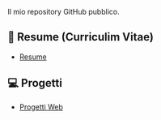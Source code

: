 Il mio repository GitHub pubblico.

## 📜 Resume (Curriculim Vitae)
- [Resume](https://gavaolo.github.io/resume)

## 💻 Progetti
- [Progetti Web](https://gavaolo.github.io/projects/web_projects)
